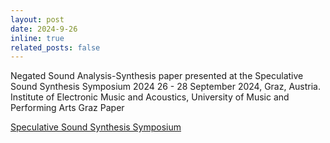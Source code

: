 ```yaml
---
layout: post
date: 2024-9-26
inline: true
related_posts: false
---
```


Negated Sound Analysis-Synthesis paper presented at the Speculative Sound Synthesis Symposium 2024 26 - 28 September 2024, Graz, Austria.
Institute of Electronic Music and Acoustics, University of Music and Performing Arts Graz 
Paper

<a href="https://speculativesoundsynthesis.iem.sh/symposium/">Speculative Sound Synthesis Symposium
